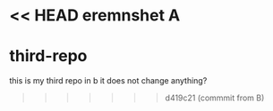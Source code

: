 << HEAD
eremnshet A
=======
# third-repo
this is my third repo
in b it does not change anything?
>>>>>>> d419c21 (commmit from B)
